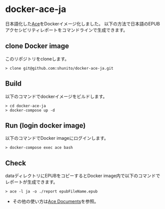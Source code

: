 # docker-ace-ja
日本語化した[Ace](https://daisy.github.io/ace/)をDockerイメージ化しました。
以下の方法で日本語のEPUBアクセシビリティレポートをコマンドラインで生成できます。

## clone Docker image
このリポジトリをcloneします。

```
> clone git@github.com:shunito/docker-ace-ja.git
```

## Build
以下のコマンドでdockerイメージをビルドします。

```
> cd docker-ace-ja
> docker-compose up -d
```

## Run (login docker image)
以下のコマンドでDocker imageにログインします。
```
> docker-compose exec ace bash
```

## Check
dataディレクトリにEPUBをコピーするとDocker image内で以下のコマンドでレポートが生成できます。

```
> ace -l ja -o ./report epubFileName.epub
```

- その他の使い方は[Ace Documents](https://daisy.github.io/ace/)を参照。
